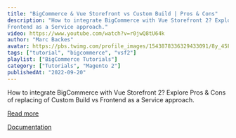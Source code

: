 ```yaml
---
title: "BigCommerce & Vue Storefront vs Custom Build | Pros & Cons"
description: "How to integrate BigCommerce with Vue Storefront 2? Explore Pros & Cons of replacing of Custom Build vs
Frontend as a Service approach."
video: https://www.youtube.com/watch?v=r0jwQ8tU64k
author: "Marc Backes"
avatar: https://pbs.twimg.com/profile_images/1543878336329433091/8y_45FiX_400x400.jpg
tags: ["tutorial", "bigcommerce", "vsf2"]
playlist: ["BigCommerce Tutorials"]
category: ["Tutorials", "Magento 2"]
publishedAt: "2022-09-20"
---
```

How to integrate BigCommerce with Vue Storefront 2? Explore Pros & Cons of replacing of Custom Build vs Frontend as a
Service approach.

[Read more](https://vuestorefront.io/blog/vue-storefront-integration-for-bigcommerce-2-0/)

[Documentation](https://docs.vuestorefront.io/bigcommerce/)